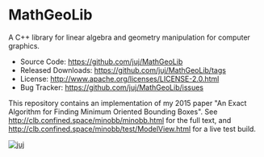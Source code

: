 MathGeoLib
==========

A C++ library for linear algebra and geometry manipulation for computer graphics.

* Source Code: https://github.com/juj/MathGeoLib
* Released Downloads: https://github.com/juj/MathGeoLib/tags
* License: http://www.apache.org/licenses/LICENSE-2.0.html
* Bug Tracker: https://github.com/juj/MathGeoLib/issues

This repository contains an implementation of my 2015 paper "An Exact Algorithm for Finding Minimum Oriented Bounding Boxes". See http://clb.confined.space/minobb/minobb.html for the full text, and http://clb.confined.space/minobb/test/ModelView.html for a live test build.

[![juj](https://circleci.com/gh/juj/MathGeoLib.svg?style=shield)](https://circleci.com/gh/juj/MathGeoLib)
